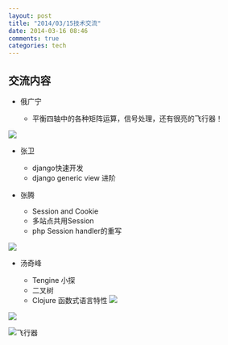 ```yaml
---
layout: post
title: "2014/03/15技术交流"
date: 2014-03-16 08:46
comments: true
categories: tech
---
```


## 交流内容

+ 俄广宁

	- 平衡四轴中的各种矩阵运算，信号处理，还有很亮的飞行器！

![](http://zhwei.qiniudn.com/sdutlinux-IMG_20140315_194043.jpg)

+ 张卫

	- django快速开发
	- django generic view 进阶

+ 张腾

	- Session and Cookie
	- 多站点共用Session
	- php Session handler的重写

![](http://zhwei.qiniudn.com/sdutlinux-IMG_20140315_211014.jpg)

+ 汤奇峰

	- Tengine 小探
	- 二叉树
	- Clojure 函数式语言特性
![](http://zhwei.qiniudn.com/sdutlinux-IMG_20140315_211204.jpg)

![](http://zhwei.qiniudn.com/sdutlinux-IMG_20140315_211157.jpg)


![飞行器](http://zhwei.qiniudn.com/sdutlinux-IMG_20140315_214122.jpg)
